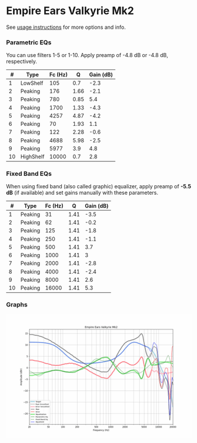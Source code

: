 # Empire Ears Valkyrie Mk2
See [usage instructions](https://github.com/jaakkopasanen/AutoEq#usage) for more options and info.

### Parametric EQs
You can use filters 1-5 or 1-10. Apply preamp of -4.8 dB or -4.8 dB, respectively.

|   # | Type      |   Fc (Hz) |    Q |   Gain (dB) |
|-----|-----------|-----------|------|-------------|
|   1 | LowShelf  |       105 | 0.7  |        -2.3 |
|   2 | Peaking   |       176 | 1.66 |        -2.1 |
|   3 | Peaking   |       780 | 0.85 |         5.4 |
|   4 | Peaking   |      1700 | 1.33 |        -4.3 |
|   5 | Peaking   |      4257 | 4.87 |        -4.2 |
|   6 | Peaking   |        70 | 1.93 |         1.1 |
|   7 | Peaking   |       122 | 2.28 |        -0.6 |
|   8 | Peaking   |      4688 | 5.98 |        -2.5 |
|   9 | Peaking   |      5977 | 3.9  |         4.8 |
|  10 | HighShelf |     10000 | 0.7  |         2.8 |

### Fixed Band EQs
When using fixed band (also called graphic) equalizer, apply preamp of **-5.5 dB** (if available) and set gains manually with these parameters.

|   # | Type    |   Fc (Hz) |    Q |   Gain (dB) |
|-----|---------|-----------|------|-------------|
|   1 | Peaking |        31 | 1.41 |        -3.5 |
|   2 | Peaking |        62 | 1.41 |        -0.2 |
|   3 | Peaking |       125 | 1.41 |        -1.8 |
|   4 | Peaking |       250 | 1.41 |        -1.1 |
|   5 | Peaking |       500 | 1.41 |         3.7 |
|   6 | Peaking |      1000 | 1.41 |         3   |
|   7 | Peaking |      2000 | 1.41 |        -2.8 |
|   8 | Peaking |      4000 | 1.41 |        -2.4 |
|   9 | Peaking |      8000 | 1.41 |         2.6 |
|  10 | Peaking |     16000 | 1.41 |         5.3 |

### Graphs
![](./Empire%20Ears%20Valkyrie%20Mk2.png)
